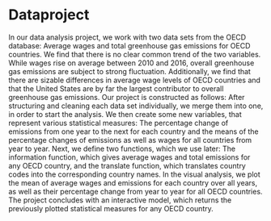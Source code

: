 # Dataproject

In our data analysis project, we work with two data sets from the OECD database: Average wages and total greenhouse gas emissions for OECD countries. We find that there is no clear common trend of the two variables. While wages rise on average between 2010 and 2016, overall greenhouse gas emissions are subject to strong fluctuation. Additionally, we find that there are sizable differences in average wage levels of OECD countries and that the United States are by far the largest contributor to overall greenhouse gas emissions.
Our project is constructed as follows: After structuring and cleaning each data set individually, we merge them into one, in order to start the analysis. We then create some new variables, that represent various statistical measures: The percentage change of emissions from one year to the next for each country and the means of the percentage changes of emissions as well as wages for all countries from year to year. Next, we define two functions, which we use later: The information function, which gives average wages and total emissions for any OECD country, and the translate function, which translates country codes into the corresponding country names. In the visual analysis, we plot the mean of average wages and emissions for each country over all years, as well as their percentage change from year to year for all OECD countries. The project concludes with an interactive model, which returns the previously plotted statistical measures for any OECD country.
